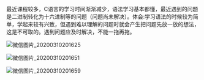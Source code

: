 最近课程较多，C语言的学习时间渐渐减少，语法学习基本都懂，最近遇到的问题是二进制转化为十六进制等的问题（问题尚未解决）。体会:学习语法的时候较为简单，学起来较有兴致，但遇到难以理解的问题时就会产生把问题先放一放的想法，这是不可取的。遇到问题应及时解决，不能一拖再拖。

![微信图片_20200310201625](C:\Users\郭鑫\Pictures\微信图片_20200310201625.jpg)

![微信图片_20200310201651](C:\Users\郭鑫\Pictures\微信图片_20200310201651.jpg)

![微信图片_20200310201659](C:\Users\郭鑫\Pictures\微信图片_20200310201659.jpg)